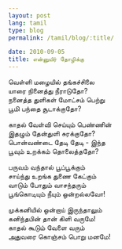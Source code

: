 ```yaml
---
layout: post
lang: tamil
type: blog
permalink: /tamil/blog/:title/

date: 2010-09-05
title: என்னுயிர் தோழிக்கு
---
```


வெள்ளி மழையில் தங்கச்சிலை <br/>
யாரை நினைத்து நீராடுதோ? <br/>
நனைத்த துளிகள் மோட்சம் பெற்று <br/>
பூமி பந்தை சூடாக்குதோ?

காதல் வேள்வி செய்யும் பெண்ணின் <br/>
இதழும் தேன்துளி சுரக்குதோ? <br/>
பொன்வண்டை தேடி தேடி - இந்த <br/>
பூவும் உறக்கம் தொலைத்ததோ?

பருவம் வந்தால் பூப்பூக்கும் <br/>
சாய்ந்து உறங்க துணை கேட்கும் <br/>
வாடும் போதும் வாசந்தரும் <br/>
பூங்கொடியும் நீயும் ஒன்றல்லவோ!

முக்கனியில் ஒன்றாய் இருந்தாலும் <br/>
கனிந்தபின் தான் கிளி வருமே! <br/>
காதல் கூடும் வேளை வரும் <br/>
அதுவரை கொஞ்சம் பொறு மனமே!
